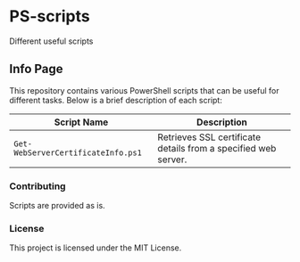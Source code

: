# PS-scripts
Different useful scripts
## Info Page

This repository contains various PowerShell scripts that can be useful for different tasks. Below is a brief description of each script:

| Script Name       | Description                                      |
|-------------------|--------------------------------------------------|
| `Get-WebServerCertificateInfo.ps1`      | Retrieves SSL certificate details from a specified web server.  |

### Contributing

Scripts are provided as is.

### License

This project is licensed under the MIT License.